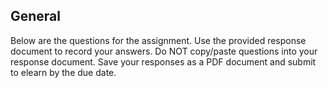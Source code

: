 ## General

Below are the questions for the assignment. Use the provided response document to record your answers.
Do NOT copy/paste questions into your response document. Save your responses as a PDF document
and submit to elearn by the due date.
